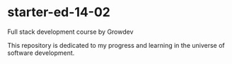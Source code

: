 # starter-ed-14-02 
Full stack development course by Growdev

This repository is dedicated to my progress and learning in the universe of software development.
